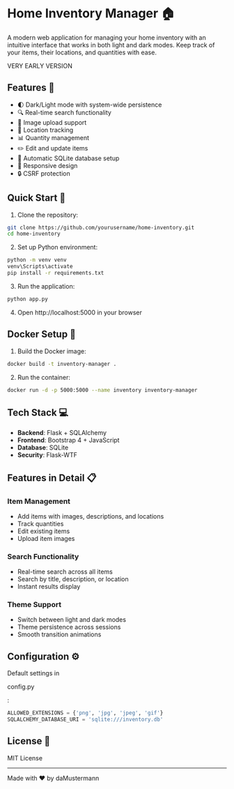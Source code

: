# Home Inventory Manager 🏠

A modern web application for managing your home inventory with an intuitive interface that works in both light and dark modes. Keep track of your items, their locations, and quantities with ease.

VERY EARLY VERSION

## Features 🚀

- 🌓 Dark/Light mode with system-wide persistence
- 🔍 Real-time search functionality
- 📸 Image upload support
- 📍 Location tracking
- 📊 Quantity management
- ✏️ Edit and update items
- 💾 Automatic SQLite database setup
- 📱 Responsive design
- 🔒 CSRF protection

## Quick Start 🎯

1. Clone the repository:
```bash
git clone https://github.com/yourusername/home-inventory.git
cd home-inventory
```

2. Set up Python environment:
```bash
python -m venv venv
venv\Scripts\activate
pip install -r requirements.txt
```

3. Run the application:
```bash
python app.py
```

4. Open http://localhost:5000 in your browser

## Docker Setup 🐳

1. Build the Docker image:
```bash
docker build -t inventory-manager .
```

2. Run the container:
```bash
docker run -d -p 5000:5000 --name inventory inventory-manager
```

## Tech Stack 💻

- **Backend**: Flask + SQLAlchemy
- **Frontend**: Bootstrap 4 + JavaScript
- **Database**: SQLite
- **Security**: Flask-WTF

## Features in Detail 📋

### Item Management
- Add items with images, descriptions, and locations
- Track quantities
- Edit existing items
- Upload item images

### Search Functionality
- Real-time search across all items
- Search by title, description, or location
- Instant results display

### Theme Support
- Switch between light and dark modes
- Theme persistence across sessions
- Smooth transition animations

## Configuration ⚙️

Default settings in 

config.py

:
```python
ALLOWED_EXTENSIONS = {'png', 'jpg', 'jpeg', 'gif'}
SQLALCHEMY_DATABASE_URI = 'sqlite:///inventory.db'
```

## License 📄

MIT License

---
Made with ❤️ by daMustermann